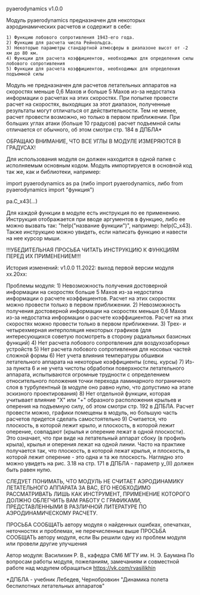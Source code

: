 pyaerodynamics v1.0.0

Модуль pyaerodynamics предназначен для некоторых аэродинамических расчетов и содержит в себе:

    1) Функцию лобового сопротивления 1943-его года.
    2) Функцию для расчета числа Рейнольдса.
    3) Некоторые параметры стандартной атмосферы в диапазоне высот от -2 км до 80 км.
    4) Функции для расчета коэффициентов, необходимых для определения силы лобового сопротивления
    5) Функции для расчета коэффициентов, необходимых для определения подъемной силы

Модуль не предназначен для расчетов летательных аппаратов на скоростях меньше 0,6 Махов и больше 5 Махов
из-за недостатка информации о расчетах на этих скоростях. При попытке провести расчет на скоростях, выходящих
за этот диапазон, полученные результаты могут отличаться от действительности. Тем не менее,
расчет провести возможно, но только в первом приближении.
При больших углах атаки (больше 10 градусов) расчет подъемной силы отличается от обычного, об этом смотри стр. 184 в ДПБЛА*

ОБРАЩАЮ ВНИМАНИЕ, ЧТО ВСЕ УГЛЫ В МОДУЛЕ ИЗМЕРЯЮТСЯ В ГРАДУСАХ!

Для использования модуля он должен находится в одной папке с исполняемым основным кодом.
Модуль импортируется в основной код так же, как и библиотеки, например:

import pyaerodynamics as pa (либо import pyaerodynamics, либо from pyaerodynamics import "функция")

pa.C_x43(...)

Для каждой функции в модуле есть инструкция по ее применению. Инструкция отображается при
вводе аргументов в функцию, либо ее можно вызвать так: "help("название функции")", например: help(C_x43).
Также инструкцию можно увидеть, если написать функцию и навести на нее курсор мыши.

!!!УБЕДИТЕЛЬНАЯ ПРОСЬБА ЧИТАТЬ ИНСТРУКЦИЮ К ФУНКЦИЯМ ПЕРЕД ИХ ПРИМЕНЕНИЕМ!!!

История изменений:
    v1.0.0 11.2022: выход первой версии модуля
    хх.20хх:

Проблемы модуля:
    1) Невозможность получения достоверной информации на скоростях больше 5 Махов из-за недостатка информации о расчете коэффициентов.
    Расчет на этих скоростях можно провести только в первом приближении.
    2) Невозможность получения достоверной информации на скоростях меньше 0,6 Махов из-за недостатка информации о расчете коэффициентов.
    Расчет на этих скоростях можно провести только в первом приближении.
    3) Трех- и четырехмерная интерполяция некоторых графиков (для интересующихся советую посмотреть в сторону радиальных базисных функций)
    4) Нет расчета лобового сопротвления для воздухозаборных устройств
    5) Нет расчета лобового сопротивления для носовых частей сложной формы
    6) Нет учета влияния температуры обшивки летательного аппарата на некоторые коэффициенты (спец. курсы)
    7) Из-за пункта 6 и не учета чистоты обработки поверхности летательного аппарата, испытываются 
    огромные трудности с определением относительного положения точки перехода ламинарного пограничного слоя в турбулентный
    (в модуле оно равно нулю, что допустимо на этапе эскизного проектирования)
    8) Нет отдельной функции, которая учитывает влияние "Х" или "+" образного
    расположения крыльев и оперения на подъемную силу, об этом смотри стр. 192 в ДПБЛА.
    Расчет провести можно, графики помещены в модуль, но большую часть расчетов придется сделать самостоятельно
    9) Считается, что плоскость, в которой лежит крыло, и плоскость, в которой лежит оперение, совпадают (крылья и оперение лежат в одной плоскости).
    Это означает, что при виде на летательный аппарат сбоку (в профиль крыла), крылья и оперения лежат на одной линии.
    Часто на практике получается так, что плоскость, в которой лежат крылья, и плоскость, в которой лежит оперение - это одна и та же плоскость.
    Наглядно это можно увидеть на рис. 3.18 на стр. 171 в ДПБЛА - параметр y_(II) должен быть равен нулю.

СЛЕДУЕТ ПОНИМАТЬ, ЧТО МОДУЛЬ НЕ СЧИТАЕТ АЭРОДИНАМИКУ ЛЕТАТЕЛЬНОГО АППАРАТА ЗА ВАС,
ЕГО НЕОБХОДИМО РАССМАТРИВАТЬ ЛИШЬ КАК ИНСТРУМЕНТ, ПРИМЕНЕНИЕ КОТОРОГО ДОЛЖНО ОБЛЕГЧИТЬ
ВАМ РАБОТУ С ГРАФИКАМИ, ПРЕДСТАВЛЕННЫМИ В РАЗЛИЧНОЙ ЛИТЕРАТУРЕ ПО АЭРОДИНАМИЧЕСКОМУ РАСЧЕТУ.

ПРОСЬБА СООБЩАТЬ автору модуля о найденных ошибках, опечатках, неточностях и проблемах, не перечисленных выше
ПРОСЬБА СООБЩАТЬ автору модуля, если Вы решили одну из проблем модуля или провели другие улучшения

Автор модуля: Василихин Р. В., кафедра СМ6 МГТУ им. Н. Э. Баумана
По вопросам работы модуля, пожеланиям, замечаниям и совместной работе над модулем обращаться https://vk.com/rvasilikhin

*ДПБЛА - учебник Лебедев, Чернобровкин "Динамика полета беспилотных летательных аппаратов"